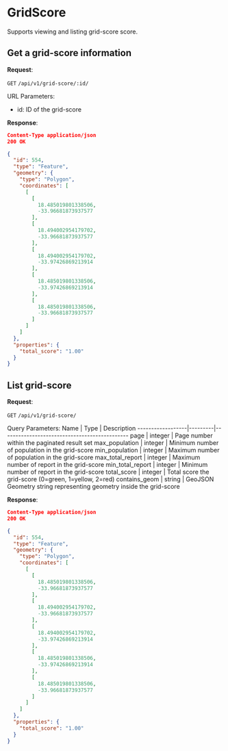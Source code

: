 # GridScore
Supports viewing and listing grid-score score.


## Get a grid-score information

**Request**:

`GET` `/api/v1/grid-score/:id/`

URL Parameters:
- id: ID of the grid-score

**Response**:

```json
Content-Type application/json
200 OK

{
  "id": 554,
  "type": "Feature",
  "geometry": {
    "type": "Polygon",
    "coordinates": [
      [
        [
          18.485019801338506,
          -33.96681873937577
        ],
        [
          18.494002954179702,
          -33.96681873937577
        ],
        [
          18.494002954179702,
          -33.97426869213914
        ],
        [
          18.485019801338506,
          -33.97426869213914
        ],
        [
          18.485019801338506,
          -33.96681873937577
        ]
      ]
    ]
  },
  "properties": {
    "total_score": "1.00"
  }
}
```


## List grid-score

**Request**:

`GET` `/api/v1/grid-score/`

Query Parameters:
Name              | Type    | Description
------------------|---------|----------------------------------------------
page              | integer | Page number within the paginated result set
max_population    | integer | Minimum number of population in the grid-score
min_population    | integer | Maximum number of population in the grid-score
max_total_report  | integer | Maximum number of report in the grid-score
min_total_report  | integer | Minimum number of report in the grid-score
total_score       | integer | Total score the grid-score (0=green, 1=yellow, 2=red)
contains_geom     | string  | GeoJSON Geometry string representing geometry inside the grid-score

**Response**:

```json
Content-Type application/json
200 OK

{
  "id": 554,
  "type": "Feature",
  "geometry": {
    "type": "Polygon",
    "coordinates": [
      [
        [
          18.485019801338506,
          -33.96681873937577
        ],
        [
          18.494002954179702,
          -33.96681873937577
        ],
        [
          18.494002954179702,
          -33.97426869213914
        ],
        [
          18.485019801338506,
          -33.97426869213914
        ],
        [
          18.485019801338506,
          -33.96681873937577
        ]
      ]
    ]
  },
  "properties": {
    "total_score": "1.00"
  }
}
```
